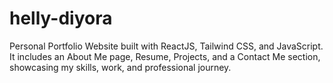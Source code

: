 # helly-diyora
Personal Portfolio Website built with ReactJS, Tailwind CSS, and JavaScript. It includes an About Me page, Resume, Projects, and a Contact Me section, showcasing my skills, work, and professional journey.
